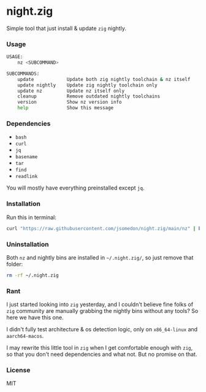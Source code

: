 # night.zig

Simple tool that just install & update `zig` nightly.

### Usage

```bash
USAGE:
    nz <SUBCOMMAND>

SUBCOMMANDS:
    update            Update both zig nightly toolchain & nz itself
    update nightly    Update zig nightly toolchain only
    update nz         Update nz itself only
    cleanup           Remove outdated nightly toolchains
    version           Show nz version info
    help              Show this message
```

### Dependencies

* `bash`
* `curl`
* `jq`
* `basename`
* `tar`
* `find`
* `readlink`

You will mostly have everything preinstalled except `jq`.

### Installation

Run this in terminal:

```bash
curl "https://raw.githubusercontent.com/jsomedon/night.zig/main/nz" | bash -s -- update
```

### Uninstallation

Both `nz` and nightly bins are installed in `~/.night.zig/`, so just remove that folder:

```bash
rm -rf ~/.night.zig
```

### Rant

I just started looking into `zig` yesterday, and I couldn't believe fine folks of `zig` community are manually grabbing the nightly bins without any tools? So here we have this one.

I didn't fully test architecture & os detection logic, only on `x86_64-linux` and `aarch64-macos`.

I may rewrite this little tool in `zig` when I get comfortable enough with `zig`, so that you don't need dependencies and what not. But no promise on that.

### License

MIT

